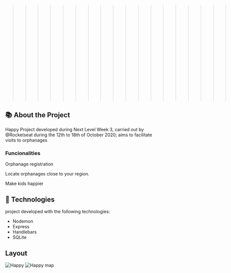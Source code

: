 >>>>>>>>>>>>>>>>>>># ![Logo](https://i.imgur.com/dpgmCxc.png) Happy

## :books: About the Project
Happy Project developed during Next Level Week 3, carried out by @Rocketseat during the 12th to 18th of October 2020; aims to facilitate visits to orphanages
### Funcionalities
Orphanage registration

Locate orphanages close to your region.

Make kids happier

## 🚀 Technologies
project developed with the following technologies:
- Nodemon
- Express
- Handlebars
- SQLite

## Layout
![Happy](https://i.imgur.com/5yMtvUv.png)
![Happy map](https://i.imgur.com/YUoVMjE.png)
